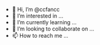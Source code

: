- 👋 Hi, I’m @ccfancc
- 👀 I’m interested in ...
- 🌱 I’m currently learning ...
- 💞️ I’m looking to collaborate on ...
- 📫 How to reach me ...

<!---
ccfancc/ccfancc is a ✨ special ✨ repository because its `README.md` (this file) appears on your GitHub profile.
You can click the Preview link to take a look at your changes.
--->
